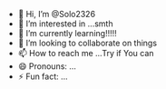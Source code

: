 - 👋 Hi, I’m @Solo2326
- 👀 I’m interested in ...smth  
- 🌱 I’m currently learning!!!!!
- 💞️ I’m looking to collaborate on things
- 📫 How to reach me ...Try if You can
- 😄 Pronouns: ...
- ⚡ Fun fact: ...

<!---
Solo2326/Solo2326 is a ✨ special ✨ repository because its `README.md` (this file) appears on your GitHub profile.
You can click the Preview link to take a look at your changes.
--->
